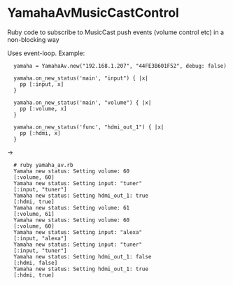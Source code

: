 # YamahaAvMusicCastControl
Ruby code to subscribe to MusicCast push events (volume control etc) in a non-blocking way

Uses event-loop. Example:

```
  yamaha = YamahaAv.new("192.168.1.207", "44FE3B601F52", debug: false)
  
  yamaha.on_new_status('main', "input") { |x|
    pp [:input, x]
  }

  yamaha.on_new_status('main', "volume") { |x|
    pp [:volume, x]
  }

  yamaha.on_new_status('func', "hdmi_out_1") { |x|
    pp [:hdmi, x]
  }
```

->

```
  # ruby yamaha_av.rb
  Yamaha new status: Setting volume: 60
  [:volume, 60]
  Yamaha new status: Setting input: "tuner"
  [:input, "tuner"]
  Yamaha new status: Setting hdmi_out_1: true
  [:hdmi, true]
  Yamaha new status: Setting volume: 61
  [:volume, 61]
  Yamaha new status: Setting volume: 60
  [:volume, 60]
  Yamaha new status: Setting input: "alexa"
  [:input, "alexa"]
  Yamaha new status: Setting input: "tuner"
  [:input, "tuner"]
  Yamaha new status: Setting hdmi_out_1: false
  [:hdmi, false]
  Yamaha new status: Setting hdmi_out_1: true
  [:hdmi, true]
```

